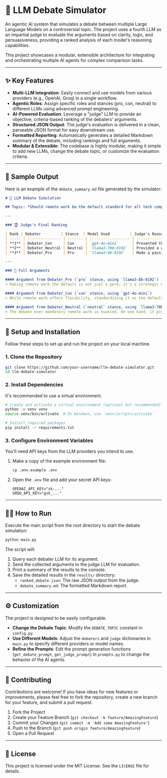 # 🤖 LLM Debate Simulator

[](https://www.python.org/downloads/)
[](https://opensource.org/licenses/MIT)

An agentic AI system that simulates a debate between multiple Large Language Models on a controversial topic. The project uses a fourth LLM as an impartial judge to evaluate the arguments based on clarity, logic, and persuasiveness, providing a ranked analysis of each model's reasoning capabilities.

This project showcases a modular, extensible architecture for integrating and orchestrating multiple AI agents for complex comparison tasks.

-----

## ✨ Key Features

  - **Multi-LLM Integration**: Easily connect and use models from various providers (e.g., OpenAI, Groq) in a single workflow.
  - **Agentic Roles**: Assign specific roles and stances (pro, con, neutral) to different LLMs using advanced prompt engineering.
  - **AI-Powered Evaluation**: Leverage a "judge" LLM to provide an objective, criteria-based ranking of the debaters' arguments.
  - **Structured JSON Output**: The judge's evaluation is delivered in a clean, parseable JSON format for easy downstream use.
  - **Formatted Reporting**: Automatically generates a detailed Markdown summary of the debate, including rankings and full arguments.
  - **Modular & Extensible**: The codebase is highly modular, making it simple to add new LLMs, change the debate topic, or customize the evaluation criteria.

-----

## 🚀 Sample Output

Here is an example of the `debate_summary.md` file generated by the simulator:

```markdown
# 🤖 LLM Debate Simulation

## Topic: *Should remote work be the default standard for all tech companies?*

---

### 🏆 Judge's Final Ranking

| Rank | Debater         | Stance  | Model Used         | Judge's Reasoning                                                               |
| :---: | :-------------- | :------ | :----------------- | :------------------------------------------------------------------------------ |
| **1** | Debater_Con     | Con     | `gpt-4o-mini`      | Presented the most logically structured argument with compelling evidence against the motion. |
| **2** | Debater_Neutral | Neutral | `llama3-70b-8192`  | Provided a well-rounded analysis but lacked the persuasive force of a dedicated stance. |
| **3** | Debater_Pro     | Pro     | `llama3-8b-8192`   | Made a passionate and clear case, but the reasoning was less structured than the others. |

---

### 💬 Full Arguments

#### Argument from Debater_Pro (`pro` stance, using `llama3-8b-8192`)
> Making remote work the default is not just a perk; it's a strategic evolution for the tech industry. It democratizes opportunity, allowing companies to access a global talent pool, not just those within a 30-mile radius of a physical office. This leads to more diverse teams, richer innovation, and increased employee satisfaction...

#### Argument from Debater_Con (`con` stance, using `gpt-4o-mini`)
> While remote work offers flexibility, standardizing it as the default would be a grave mistake. The erosion of company culture is a primary concern. Spontaneous collaboration, mentorship for junior engineers, and the simple act of building trust happen most effectively in person. A fully remote setup risks turning a vibrant team into a collection of isolated freelancers...

#### Argument from Debater_Neutral (`neutral` stance, using `llama3-70b-8192`)
> The debate over mandatory remote work is nuanced. On one hand, it provides unparalleled autonomy and work-life balance, potentially boosting productivity for self-motivated individuals. On the other hand, it presents significant challenges for team cohesion, security, and ensuring equitable access to resources...
```

-----

## 🔧 Setup and Installation

Follow these steps to set up and run the project on your local machine.

### 1\. Clone the Repository

```bash
git clone https://github.com/your-username/llm-debate-simulator.git
cd llm-debate-simulator
```

### 2\. Install Dependencies

It's recommended to use a virtual environment.

```bash
# Create and activate a virtual environment (optional but recommended)
python -m venv venv
source venv/bin/activate  # On Windows, use `venv\Scripts\activate`

# Install required packages
pip install -r requirements.txt
```

### 3\. Configure Environment Variables

You'll need API keys from the LLM providers you intend to use.

1.  Make a copy of the example environment file:
    ```bash
    cp .env.example .env
    ```
2.  Open the `.env` file and add your secret API keys:
    ```env
    OPENAI_API_KEY="sk-..."
    GROQ_API_KEY="gsk_..."
    ```

-----

## 🏃‍♀️ How to Run

Execute the main script from the root directory to start the debate simulation:

```bash
python main.py
```

The script will:

1.  Query each debater LLM for its argument.
2.  Send the collected arguments to the judge LLM for evaluation.
3.  Print a summary of the results to the console.
4.  Save the detailed results in the `results/` directory:
      - `ranked_debate.json`: The raw JSON output from the judge.
      - `debate_summary.md`: The formatted Markdown report.

-----

## ⚙️ Customization

The project is designed to be easily configurable.

  - **Change the Debate Topic**: Modify the `DEBATE_TOPIC` constant in `config.py`.
  - **Use Different Models**: Adjust the `debaters` and `judge` dictionaries in `main.py` to specify different providers or model names.
  - **Refine the Prompts**: Edit the prompt generation functions (`get_debate_prompt`, `get_judge_prompt`) in `prompts.py` to change the behavior of the AI agents.

-----

## 🤝 Contributing

Contributions are welcome\! If you have ideas for new features or improvements, please feel free to fork the repository, create a new branch for your feature, and submit a pull request.

1.  Fork the Project
2.  Create your Feature Branch (`git checkout -b feature/AmazingFeature`)
3.  Commit your Changes (`git commit -m 'Add some AmazingFeature'`)
4.  Push to the Branch (`git push origin feature/AmazingFeature`)
5.  Open a Pull Request

-----

## 📄 License

This project is licensed under the MIT License. See the `LICENSE` file for details.
